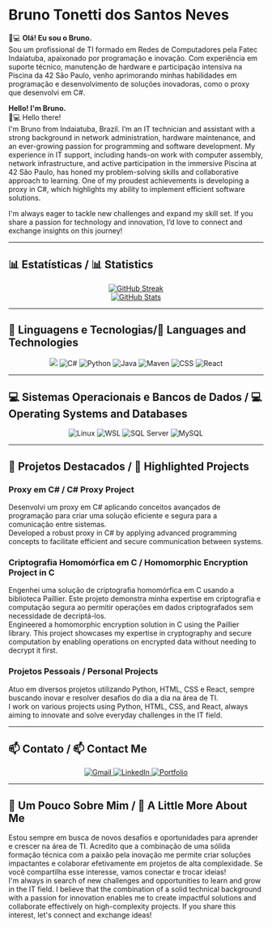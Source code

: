 # Bruno Tonetti dos Santos Neves

👨💻 **Olá! Eu sou o Bruno.**  
Sou um profissional de TI formado em Redes de Computadores pela Fatec Indaiatuba, apaixonado por programação e inovação. Com experiência em suporte técnico, manutenção de hardware e participação intensiva na Piscina da 42 São Paulo, venho aprimorando minhas habilidades em programação e desenvolvimento de soluções inovadoras, como o proxy que desenvolvi em C#.

**Hello! I'm Bruno.**  
👨💻 Hello there!  
I'm Bruno from Indaiatuba, Brazil. I’m an IT technician and assistant with a strong background in network administration, hardware maintenance, and an ever-growing passion for programming and software development. My experience in IT support, including hands-on work with computer assembly, network infrastructure, and active participation in the immersive Piscina at 42 São Paulo, has honed my problem-solving skills and collaborative approach to learning. One of my proudest achievements is developing a proxy in C#, which highlights my ability to implement efficient software solutions.

I'm always eager to tackle new challenges and expand my skill set. If you share a passion for technology and innovation, I’d love to connect and exchange insights on this journey!

---
## 📊 Estatísticas / 📊 Statistics

<div align="center">
  <a href="https://git.io/streak-stats">
    <img src="https://streak-stats.demolab.com/?user=BrunoTSantosNeves&theme=monokai&background=000000&border=white&dates=" alt="GitHub Streak">
  </a>
  <br>
  <a href="https://github.com/BrunoTSantosNeves">
    <img src="https://github-readme-stats.vercel.app/api?username=BrunoTSantosNeves&show_icons=true&theme=tokyonight" alt="GitHub Stats">
  </a>
</div>


---

## 🚀 Linguagens e Tecnologias/🚀 Languages and Technologies
<div align="center">
  <img src="https://img.shields.io/badge/C-00599C?style=for-the-badge&logo=c&logoColor=white" />
  <img src="https://img.shields.io/badge/C%23-239120?style=for-the-badge&logo=csharp&logoColor=white" alt="C#" />
  <img src="https://img.shields.io/badge/Python-3776AB?style=for-the-badge&logo=python&logoColor=white" alt="Python" />
  <img src="https://img.shields.io/badge/Java-DD0031?style=for-the-badge&logo=openjdk&logoColor=white" alt="Java" />
  <img src="https://img.shields.io/badge/Maven-FF69B4?style=for-the-badge&logo=apachemaven&logoColor=white" alt="Maven" />
  <img src="https://img.shields.io/badge/CSS-1572B6?style=for-the-badge&logo=css3&logoColor=white" alt="CSS" />
  <img src="https://img.shields.io/badge/React-61DAFB?style=for-the-badge&logo=react&logoColor=black" alt="React" />
</div>



---

## 💻 Sistemas Operacionais e Bancos de Dados / 💻 Operating Systems and Databases
<div align="center">
  <img src="https://img.shields.io/badge/Linux-000000?style=for-the-badge&logo=linux&logoColor=white" alt="Linux">
  <img src="https://img.shields.io/badge/WSL-000000?style=for-the-badge&logo=windows&logoColor=white" alt="WSL">
  <img src="https://img.shields.io/badge/SQL%20Server-000000?style=for-the-badge&logo=microsoftsqlserver&logoColor=white" alt="SQL Server">
  <img src="https://img.shields.io/badge/MySQL-000000?style=for-the-badge&logo=mysql&logoColor=white" alt="MySQL">
</div>

---

## 🌟 Projetos Destacados / 🌟 Highlighted Projects

### **Proxy em C# / C# Proxy Project**
Desenvolvi um proxy em C# aplicando conceitos avançados de programação para criar uma solução eficiente e segura para a comunicação entre sistemas.  
Developed a robust proxy in C# by applying advanced programming concepts to facilitate efficient and secure communication between systems.

### **Criptografia Homomórfica em C / Homomorphic Encryption Project in C**
Engenhei uma solução de criptografia homomórfica em C usando a biblioteca Paillier. Este projeto demonstra minha expertise em criptografia e computação segura ao permitir operações em dados criptografados sem necessidade de decriptá-los.  
Engineered a homomorphic encryption solution in C using the Paillier library. This project showcases my expertise in cryptography and secure computation by enabling operations on encrypted data without needing to decrypt it first.

### **Projetos Pessoais / Personal Projects**
Atuo em diversos projetos utilizando Python, HTML, CSS e React, sempre buscando inovar e resolver desafios do dia a dia na área de TI.  
I work on various projects using Python, HTML, CSS, and React, always aiming to innovate and solve everyday challenges in the IT field.

---

## 📫 Contato / 📫 Contact Me
<div align="center">
  <a href="mailto:brunotonetti259@gmail.com">
    <img src="https://img.shields.io/badge/Gmail-000000?style=for-the-badge&logo=gmail&logoColor=white" alt="Gmail">
  </a>
  <a href="https://www.linkedin.com/in/bruno-tonetti-7413aa202/">
    <img src="https://img.shields.io/badge/LinkedIn-000000?style=for-the-badge&logo=linkedin&logoColor=white" alt="LinkedIn">
  </a>
  <a href="https://brunotdev.netlify.app">
    <img src="https://img.shields.io/badge/Portfolio-000000?style=for-the-badge&logo=netlify&logoColor=white" alt="Portfolio">
  </a>
</div>


---

## 💬 Um Pouco Sobre Mim / 💬 A Little More About Me
Estou sempre em busca de novos desafios e oportunidades para aprender e crescer na área de TI. Acredito que a combinação de uma sólida formação técnica com a paixão pela inovação me permite criar soluções impactantes e colaborar efetivamente em projetos de alta complexidade. Se você compartilha esse interesse, vamos conectar e trocar ideias!  
I'm always in search of new challenges and opportunities to learn and grow in the IT field. I believe that the combination of a solid technical background with a passion for innovation enables me to create impactful solutions and collaborate effectively on high-complexity projects. If you share this interest, let's connect and exchange ideas!
